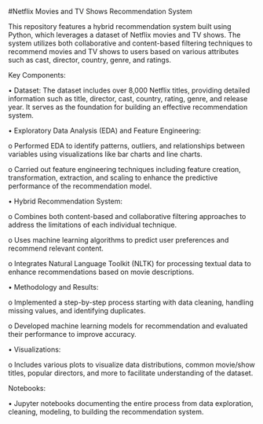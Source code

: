 
 #Netflix Movies and TV Shows Recommendation System

This repository features a hybrid recommendation system built using Python, which leverages a dataset of Netflix movies and TV shows. The system utilizes both collaborative and content-based filtering techniques to recommend movies and TV shows to users based on various attributes such as cast, director, country, genre, and ratings.

Key Components:

•	Dataset: The dataset includes over 8,000 Netflix titles, providing detailed information such as title, director, cast, country, rating, genre, and release year. It serves as the foundation for building an effective recommendation system.

•	Exploratory Data Analysis (EDA) and Feature Engineering:

o	Performed EDA to identify patterns, outliers, and relationships between variables using visualizations like bar charts and line charts.

o	Carried out feature engineering techniques including feature creation, transformation, extraction, and scaling to enhance the predictive performance of the recommendation model.

•	Hybrid Recommendation System:

o	Combines both content-based and collaborative filtering approaches to address the limitations of each individual technique.

o	Uses machine learning algorithms to predict user preferences and recommend relevant content.

o	Integrates Natural Language Toolkit (NLTK) for processing textual data to enhance recommendations based on movie descriptions.

•	Methodology and Results:

o	Implemented a step-by-step process starting with data cleaning, handling missing values, and identifying duplicates.

o	Developed machine learning models for recommendation and evaluated their performance to improve accuracy.

•	Visualizations:

o	Includes various plots to visualize data distributions, common movie/show titles, popular directors, and more to facilitate understanding of the dataset.

Notebooks:

•	Jupyter notebooks documenting the entire process from data exploration, cleaning, modeling, to building the recommendation system.
